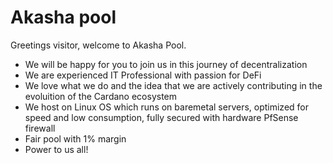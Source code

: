 # Akasha pool

Greetings visitor, welcome to Akasha Pool.

 - We will be happy for you to join us in this journey of decentralization
 - We are experienced IT Professional with passion for DeFi
 - We love what we do and the idea that we are actively contributing in the evoluition of the Cardano ecosystem
 - We host on Linux OS which runs on baremetal servers, optimized for speed and low consumption, fully secured with hardware PfSense firewall
 - Fair pool with 1% margin
 - Power to us all!

